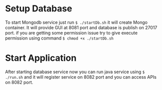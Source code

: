 # Setup Database
To start Mongodb service just run
``` $ ./startDb.sh ```
it will create Mongo container. It will provide GUI at 8081 port and database is publish on 27017 port.
if you are getting some permission issue try to give execute permission using command 
``` $ chmod +x ./startDb.sh ```

# Start Application

After starting database service now you can run java service using 
``` $ ./run.sh ```
and it will register service on 8082 port and you can access APIs on 8082 port.
